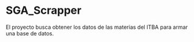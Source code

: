 # SGA_Scrapper

El proyecto busca obtener los datos de las materias del ITBA para armar una base de datos.


